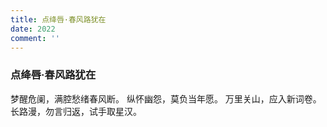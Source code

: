 ```yaml
---
title: 点绛唇·春风路犹在
date: 2022
comment: ''
---
```

### 点绛唇·春风路犹在

梦醒危阑，满腔愁绪春风断。
纵怀幽怨，莫负当年愿。
万里关山，应入新词卷。
长路漫，勿言归返，试手取星汉。